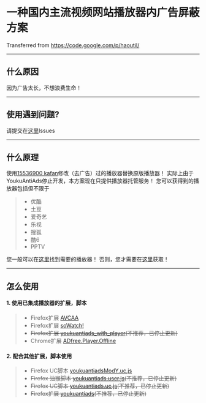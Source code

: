 # 一种国内主流视频网站播放器内广告屏蔽方案
Transferred from https://code.google.com/p/haoutil/

-----

## 什么原因
因为广告太长，不想浪费生命！

-----

## 使用遇到问题?
请提交在[这里][issues]Issues

-----

## 什么原理
使用[15536900 kafan][kafan15536900]修改（去广告）过的播放器替换原版播放器！
实际上由于YoukuAntiAds停止开发，本方案现在只提供播放器托管服务！
您可以获得到的播放器包括但不限于
> * 优酷
> * 土豆
> * 爱奇艺
> * 乐视
> * 搜狐
> * 酷6
> * PPTV

您一般可以在[这里][testmod]找到需要的播放器！
否则，您才需要在[这里][player]获取！

-----

## 怎么使用
#### **1. 使用已集成播放器的扩展，脚本**
> * Firefox扩展 [AVCAA][]
> * Firefox扩展 [soWatch!][]
> * ~~Firefox扩展 [youkuantiads_with_player][](不推荐，已停止更新)~~
> * Chrome扩展 [ADfree.Player.Offline][ADfree]

#### **2. 配合其他扩展，脚本使用**
> * Firefox UC脚本 [youkuantiadsModY.uc.js][youkuantiadsModY]
> * ~~Firefox 油猴脚本 [youkuantiads.user.js][youkuantiads_user](不推荐，已停止更新)~~
> * ~~Firefox UC脚本 [youkuantiads.uc.js][youkuantiads_uc](不推荐，已停止更新)~~
> * ~~Firefox扩展 [youkuantiads][](不推荐，已停止更新)~~


[kafan15536900]: https://bitbucket.org/kafan15536900
[testmod]: https://bitbucket.org/kafan15536900/haoutil/src/b6dd81201782499195b305d338d94a1d95a6038a/player/testmod/?at=master
[player]: https://bitbucket.org/kafan15536900/haoutil/src/b6dd81201782499195b305d338d94a1d95a6038a/player/?at=master
[AVCAA]: http://bbs.kafan.cn/thread-1762766-1-1.html
[soWatch!]: http://bbs.kafan.cn/thread-1811358-1-1.html
[youkuantiads_with_player]: https://bitbucket.org/kafan15536900/haoutil/src/b6dd81201782499195b305d338d94a1d95a6038a/firefox/xpi/youkuantiads_with_player.xpi?at=master
[ADfree]: http://bbs.kafan.cn/thread-1777920-1-1.html
[youkuantiadsModY]: https://github.com/ywzhaiqi/userChromeJS/raw/master/YoukuantiadsModY/youkuantiadsModY.uc.js
[youkuantiads_user]: https://bitbucket.org/kafan15536900/haoutil/raw/b6dd81201782499195b305d338d94a1d95a6038a/firefox/youkuantiads.user.js
[youkuantiads_uc]: https://bitbucket.org/kafan15536900/haoutil/raw/b6dd81201782499195b305d338d94a1d95a6038a/firefox/youkuantiads.uc.js
[youkuantiads]: https://bitbucket.org/kafan15536900/haoutil/src/b6dd81201782499195b305d338d94a1d95a6038a/firefox/xpi/youkuantiads.xpi?at=master
[issues]:
https://bitbucket.org/kafan15536900/haoutil/issues/new